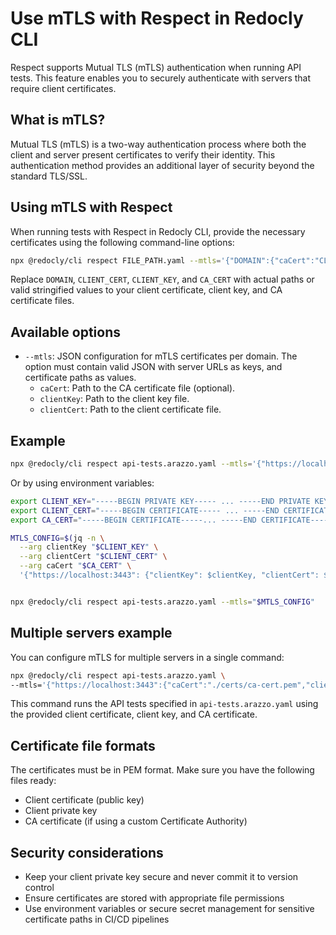 # Use mTLS with Respect in Redocly CLI

Respect supports Mutual TLS (mTLS) authentication when running API tests.
This feature enables you to securely authenticate with servers that require client certificates.

## What is mTLS?

Mutual TLS (mTLS) is a two-way authentication process where both the client and server present certificates to verify their identity.
This authentication method provides an additional layer of security beyond the standard TLS/SSL.

## Using mTLS with Respect

When running tests with Respect in Redocly CLI, provide the necessary certificates using the following command-line options:

```bash
npx @redocly/cli respect FILE_PATH.yaml --mtls='{"DOMAIN":{"caCert":"CLIENT_CERT","clientKey":"CLIENT_KEY","clientCert":"CA_CERT"}}'
```

Replace `DOMAIN`, `CLIENT_CERT`, `CLIENT_KEY`, and `CA_CERT` with actual paths or valid stringified values to your client certificate, client key, and CA certificate files.

## Available options

- `--mtls`: JSON configuration for mTLS certificates per domain. The option must contain valid JSON with server URLs as keys, and certificate paths as values.
  - `caCert`: Path to the CA certificate file (optional).
  - `clientKey`: Path to the client key file.
  - `clientCert`: Path to the client certificate file.

## Example

```bash
npx @redocly/cli respect api-tests.arazzo.yaml --mtls='{"https://localhost:3443":{"caCert":"./certs/ca-cert.pem","clientKey":"./certs/client-key.pem","clientCert":"./certs/client-cert.pem"}}'
```

Or by using environment variables:

```bash
export CLIENT_KEY="-----BEGIN PRIVATE KEY----- ... -----END PRIVATE KEY-----"
export CLIENT_CERT="-----BEGIN CERTIFICATE----- ... -----END CERTIFICATE-----"
export CA_CERT="-----BEGIN CERTIFICATE-----... -----END CERTIFICATE-----"

MTLS_CONFIG=$(jq -n \
  --arg clientKey "$CLIENT_KEY" \
  --arg clientCert "$CLIENT_CERT" \
  --arg caCert "$CA_CERT" \
  '{"https://localhost:3443": {"clientKey": $clientKey, "clientCert": $clientCert, "caCert": $caCert}}')


npx @redocly/cli respect api-tests.arazzo.yaml --mtls="$MTLS_CONFIG"
```

## Multiple servers example

You can configure mTLS for multiple servers in a single command:

```bash
npx @redocly/cli respect api-tests.arazzo.yaml \
--mtls='{"https://localhost:3443":{"caCert":"./certs/ca-cert.pem","clientKey":"./certs/client-key.pem","clientCert":"./certs/client-cert.pem"},"https://localhost:3543":{"caCert":"./certs-2/ca-cert.pem","clientKey":"./certs-2/client-key.pem","clientCert":"./certs-2/client-cert.pem"}}'
```

This command runs the API tests specified in `api-tests.arazzo.yaml` using the provided client certificate, client key, and CA certificate.

## Certificate file formats

The certificates must be in PEM format.
Make sure you have the following files ready:
- Client certificate (public key)
- Client private key
- CA certificate (if using a custom Certificate Authority)

## Security considerations

- Keep your client private key secure and never commit it to version control
- Ensure certificates are stored with appropriate file permissions
- Use environment variables or secure secret management for sensitive certificate paths in CI/CD pipelines
